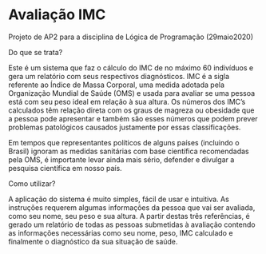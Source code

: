 # Avaliação IMC
Projeto de AP2 para a disciplina de Lógica de Programação (29maio2020)

Do que se trata?

Este é um sistema que faz o cálculo do IMC de no máximo 60 indivíduos e gera
um relatório com seus respectivos diagnósticos.
IMC é a sigla referente ao Índice de Massa Corporal, uma medida adotada pela
Organização Mundial de Saúde (OMS) e usada para avaliar se uma pessoa está
com seu peso ideal em relação à sua altura. Os números dos IMC’s calculados
têm relação direta com os graus de magreza ou obesidade que a pessoa pode
apresentar e também são esses números que podem prever problemas
patológicos causados justamente por essas classificações.

Em tempos que representantes políticos de alguns países (incluindo o Brasil)
ignoram as medidas sanitárias com base científica recomendadas pela OMS, é
importante levar ainda mais sério, defender e divulgar a pesquisa científica em
nosso país.


Como utilizar?

A aplicação do sistema é muito simples, fácil de usar e intuitiva. As instruções
requerem algumas informações da pessoa que vai ser avaliada, como seu nome,
seu peso e sua altura.
A partir destas três referências, é gerado um relatório de todas as pessoas
submetidas à avaliação contendo as informações necessárias como seu nome,
peso, IMC calculado e finalmente o diagnóstico da sua situação de saúde.
